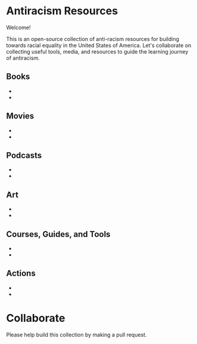 # Antiracism Resources

Welcome! 

This is an open-source collection of anti-racism resources for building towards racial equality in the United States of America. Let's collaborate on collecting useful tools, media, and resources to guide the learning journey of antiracism. 

## Books

- 
- 

## Movies

- 
- 

## Podcasts

- 
- 

## Art

- 
- 

## Courses, Guides, and Tools 

- 
- 

## Actions

- 
- 

# Collaborate

Please help build this collection by making a pull request. 
